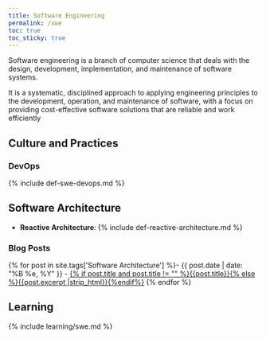 ```yaml
---
title: Software Engineering
permalink: /swe
toc: true
toc_sticky: true
---
```


Software engineering is a branch of computer science that deals with the design, development, implementation, and maintenance of software systems.

It is a systematic, disciplined approach to applying engineering principles to the development, operation, and maintenance of software, with a focus on providing cost-effective software solutions that are reliable and work efficiently
 
## Culture and Practices

### DevOps

{% include def-swe-devops.md %}

## Software Architecture

- **Reactive Architecture**: {% include def-reactive-architecture.md %}

### Blog Posts

{% for post in site.tags['Software Architecture'] %}- {{ post.date | date: "%B %e, %Y" }} - <a href="{{ site.baseurl }}{{ post.url }}">{% if post.title and post.title != "" %}{{post.title}}{% else %}{{post.excerpt |strip_html}}{%endif%}</a>
{% endfor %}

## Learning

{% include learning/swe.md %}